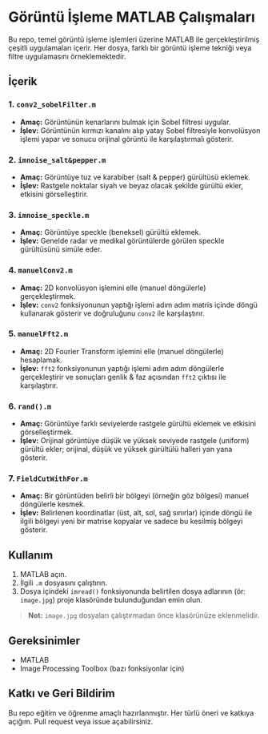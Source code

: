 # Görüntü İşleme MATLAB Çalışmaları

Bu repo, temel görüntü işleme işlemleri üzerine MATLAB ile gerçekleştirilmiş çeşitli uygulamaları içerir. Her dosya, farklı bir görüntü işleme tekniği veya filtre uygulamasını örneklemektedir.

## İçerik

### 1. `conv2_sobelFilter.m`
- **Amaç:** Görüntünün kenarlarını bulmak için Sobel filtresi uygular.
- **İşlev:** Görüntünün kırmızı kanalını alıp yatay Sobel filtresiyle konvolüsyon işlemi yapar ve sonucu orijinal görüntü ile karşılaştırmalı gösterir.

### 2. `imnoise_salt&pepper.m`
- **Amaç:** Görüntüye tuz ve karabiber (salt & pepper) gürültüsü eklemek.
- **İşlev:** Rastgele noktalar siyah ve beyaz olacak şekilde gürültü ekler, etkisini görselleştirir.

### 3. `imnoise_speckle.m`
- **Amaç:** Görüntüye speckle (beneksel) gürültü eklemek.
- **İşlev:** Genelde radar ve medikal görüntülerde görülen speckle gürültüsünü simüle eder.

### 4. `manuelConv2.m`
- **Amaç:** 2D konvolüsyon işlemini elle (manuel döngülerle) gerçekleştirmek.
- **İşlev:** `conv2` fonksiyonunun yaptığı işlemi adım adım matris içinde döngü kullanarak gösterir ve doğruluğunu `conv2` ile karşılaştırır.

### 5. `manuelFft2.m`
- **Amaç:** 2D Fourier Transform işlemini elle (manuel döngülerle) hesaplamak.
- **İşlev:** `fft2` fonksiyonunun yaptığı işlemi adım adım döngülerle gerçekleştirir ve sonuçları genlik & faz açısından `fft2` çıktısı ile karşılaştırır.

### 6. `rand().m`
- **Amaç:** Görüntüye farklı seviyelerde rastgele gürültü eklemek ve etkisini görselleştirmek.
- **İşlev:** Orijinal görüntüye düşük ve yüksek seviyede rastgele (uniform) gürültü ekler; orijinal, düşük ve yüksek gürültülü halleri yan yana gösterir.

### 7. `FieldCutWithFor.m`
- **Amaç:** Bir görüntüden belirli bir bölgeyi (örneğin göz bölgesi) manuel döngülerle kesmek.
- **İşlev:** Belirlenen koordinatlar (üst, alt, sol, sağ sınırlar) içinde döngü ile ilgili bölgeyi yeni bir matrise kopyalar ve sadece bu kesilmiş bölgeyi gösterir.

## Kullanım

1. MATLAB açın.
2. İlgili `.m` dosyasını çalıştırın.
3. Dosya içindeki `imread()` fonksiyonunda belirtilen dosya adlarının (ör: `image.jpg`) proje klasöründe bulunduğundan emin olun.

> **Not:** `image.jpg` dosyaları çalıştırmadan önce klasörünüze eklenmelidir.

## Gereksinimler

- MATLAB 
- Image Processing Toolbox (bazı fonksiyonlar için)

## Katkı ve Geri Bildirim

Bu repo eğitim ve öğrenme amaçlı hazırlanmıştır. Her türlü öneri ve katkıya açığım. Pull request veya issue açabilirsiniz.